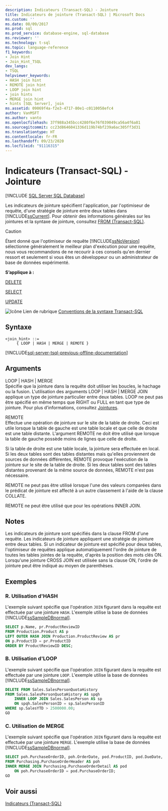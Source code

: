 ```yaml
---
description: Indicateurs (Transact-SQL) - Jointure
title: Indicateurs de jointure (Transact-SQL) | Microsoft Docs
ms.custom: ''
ms.date: 08/09/2017
ms.prod: sql
ms.prod_service: database-engine, sql-database
ms.reviewer: ''
ms.technology: t-sql
ms.topic: language-reference
f1_keywords:
- Join Hint
- Join_Hint_TSQL
dev_langs:
- TSQL
helpviewer_keywords:
- HASH join hint
- REMOTE join hint
- LOOP join hint
- join hints
- MERGE join hint
- hints [SQL Server], join
ms.assetid: 09069f4a-f2e3-4717-80e1-c0110058efc4
author: VanMSFT
ms.author: vanto
ms.openlocfilehash: 37f988a345bcc4280f6e76f039049ca56a4f6a81
ms.sourcegitcommit: cc23d8646041336d119b74bf239a6ac305ff3d31
ms.translationtype: HT
ms.contentlocale: fr-FR
ms.lasthandoff: 09/23/2020
ms.locfileid: "91116315"
---
```

# <a name="hints-transact-sql---join"></a>Indicateurs (Transact-SQL) - Jointure
[!INCLUDE [SQL Server SQL Database](../../includes/applies-to-version/sql-asdb.md)]

  Les indicateurs de jointure spécifient l'application, par l'optimiseur de requête, d'une stratégie de jointure entre deux tables dans [!INCLUDE[ssCurrent](../../includes/sscurrent-md.md)]. Pour obtenir des informations générales sur les jointures et la syntaxe de jointure, consultez [FROM &#40;Transact-SQL&#41;](../../t-sql/queries/from-transact-sql.md).  
  
> [!CAUTION]  
>  Étant donné que l'optimiseur de requête [!INCLUDE[ssNoVersion](../../includes/ssnoversion-md.md)] sélectionne généralement le meilleur plan d'exécution pour une requête, nous vous recommandons de ne recourir à ces conseils qu'en dernier ressort et seulement si vous êtes un développeur ou un administrateur de base de données expérimenté.
  
 **S’applique à :**  
  
 [DELETE](../../t-sql/statements/delete-transact-sql.md)  
  
 [SELECT](../../t-sql/queries/select-transact-sql.md)  
  
 [UPDATE](../../t-sql/queries/update-transact-sql.md)  
  
 ![Icône Lien de rubrique](../../database-engine/configure-windows/media/topic-link.gif "Icône du lien de rubrique") [Conventions de la syntaxe Transact-SQL](../../t-sql/language-elements/transact-sql-syntax-conventions-transact-sql.md)  
  
## <a name="syntax"></a>Syntaxe  
  
```syntaxsql
<join_hint> ::=   
     { LOOP | HASH | MERGE | REMOTE }  
```  
  
[!INCLUDE[sql-server-tsql-previous-offline-documentation](../../includes/sql-server-tsql-previous-offline-documentation.md)]

## <a name="arguments"></a>Arguments
 LOOP \| HASH \| MERGE  
 Spécifie que la jointure dans la requête doit utiliser les boucles, le hachage ou la fusion. L'utilisation des arguments LOOP | HASH | MERGE JOIN applique un type de jointure particulier entre deux tables. LOOP ne peut pas être spécifié en même temps que RIGHT ou FULL en tant que type de jointure. Pour plus d’informations, consultez [Jointures](../../relational-databases/performance/joins.md).
  
 REMOTE  
 Effectue une opération de jointure sur le site de la table de droite. Ceci est utile lorsque la table de gauche est une table locale et que celle de droite est une table distante. L'argument REMOTE ne doit être utilisé que lorsque la table de gauche possède moins de lignes que celle de droite.  
  
 Si la table de droite est une table locale, la jointure sera effectuée en local. Si les deux tables sont des tables distantes mais qu'elles proviennent de sources de données différentes, REMOTE provoque l'exécution de la jointure sur le site de la table de droite. Si les deux tables sont des tables distantes provenant de la même source de données, REMOTE n'est pas nécessaire.  
  
 REMOTE ne peut pas être utilisé lorsque l'une des valeurs comparées dans le prédicat de jointure est affecté à un autre classement à l'aide de la clause COLLATE.  
  
 REMOTE ne peut être utilisé que pour les opérations INNER JOIN.  
  
## <a name="remarks"></a>Notes  
 Les indicateurs de jointure sont spécifiés dans la clause FROM d'une requête. Les indicateurs de jointure appliquent une stratégie de jointure entre deux tables. Si un indicateur de jointure est spécifié pour deux tables, l'optimiseur de requêtes applique automatiquement l'ordre de jointure de toutes les tables jointes de la requête, d'après la position des mots clés ON. Lorsqu'une jointure CROSS JOIN est utilisée sans la clause ON, l'ordre de jointure peut être indiqué au moyen de parenthèses.  
  
## <a name="examples"></a>Exemples  
  
### <a name="a-using-hash"></a>R. Utilisation d'HASH  
 L'exemple suivant spécifie que l'opération `JOIN` figurant dans la requête est effectuée par une jointure `HASH`. L'exemple utilise la base de données [!INCLUDE[ssSampleDBnormal](../../includes/sssampledbnormal-md.md)].  
  
```sql
SELECT p.Name, pr.ProductReviewID  
FROM Production.Product AS p  
LEFT OUTER HASH JOIN Production.ProductReview AS pr  
ON p.ProductID = pr.ProductID  
ORDER BY ProductReviewID DESC;  
```  
  
### <a name="b-using-loop"></a>B. Utilisation d'LOOP  
 L'exemple suivant spécifie que l'opération `JOIN` figurant dans la requête est effectuée par une jointure `LOOP`. L'exemple utilise la base de données [!INCLUDE[ssSampleDBnormal](../../includes/sssampledbnormal-md.md)].  
  
```sql
DELETE FROM Sales.SalesPersonQuotaHistory   
FROM Sales.SalesPersonQuotaHistory AS spqh  
    INNER LOOP JOIN Sales.SalesPerson AS sp  
    ON spqh.SalesPersonID = sp.SalesPersonID  
WHERE sp.SalesYTD > 2500000.00;  
GO  
```  
  
### <a name="c-using-merge"></a>C. Utilisation de MERGE  
 L'exemple suivant spécifie que l'opération `JOIN` figurant dans la requête est effectuée par une jointure `MERGE`. L'exemple utilise la base de données [!INCLUDE[ssSampleDBnormal](../../includes/sssampledbnormal-md.md)].  
  
```sql
SELECT poh.PurchaseOrderID, poh.OrderDate, pod.ProductID, pod.DueDate, poh.VendorID   
FROM Purchasing.PurchaseOrderHeader AS poh  
INNER MERGE JOIN Purchasing.PurchaseOrderDetail AS pod   
    ON poh.PurchaseOrderID = pod.PurchaseOrderID;  
GO  
```  
  
## <a name="see-also"></a>Voir aussi  
 [Indicateurs &#40;Transact-SQL&#41;](../../t-sql/queries/hints-transact-sql.md)  
  
  
